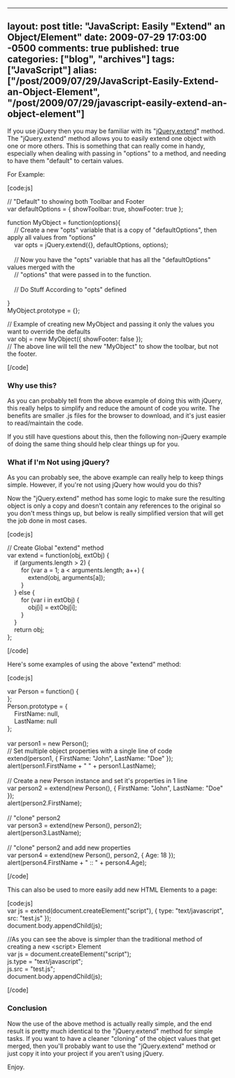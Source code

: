   ---
  layout: post
  title: "JavaScript: Easily "Extend" an Object/Element"
  date: 2009-07-29 17:03:00 -0500
  comments: true
  published: true
  categories: ["blog", "archives"]
  tags: ["JavaScript"]
  alias: ["/post/2009/07/29/JavaScript-Easily-Extend-an-Object-Element", "/post/2009/07/29/javascript-easily-extend-an-object-element"]
  ---
<!-- more -->
<p>If you use jQuery then you may be familiar with its "<a href="http://docs.jquery.com/Utilities/jQuery.extend">jQuery.extend</a>" method. The "jQuery.extend" method allows you to easily extend one object with one or more others. This is something that can really come in handy, especially when dealing with passing in "options" to a method, and needing to have them "default" to certain values.</p>
<p>For Example:</p>
<p>[code:js]</p>
<p>// "Default" to showing both Toolbar and Footer<br />var defaultOptions = { showToolbar: true, showFooter: true };</p>
<p>function MyObject = function(options){<br />&nbsp;&nbsp;&nbsp; // Create a new "opts" variable that is a copy of "defaultOptions", then apply all values from "options"<br />&nbsp;&nbsp;&nbsp; var opts = jQuery.extend({}, defaultOptions, options);<br /><br />&nbsp;&nbsp;&nbsp; // Now you have the "opts" variable that has all the "defaultOptions" values merged with the<br />&nbsp;&nbsp;&nbsp; // "options" that were passed in to the function.<br /><br />&nbsp;&nbsp;&nbsp; // Do Stuff According to "opts" defined</p>
<p>}<br />MyObject.prototype = {};</p>
<p>// Example of creating new MyObject and passing it only the values you want to override the defaults<br />var obj = new MyObject({ showFooter: false });<br />// The above line will tell the new "MyObject" to show the toolbar, but not the footer.</p>
<p>[/code]</p>
<h3>Why use this?</h3>
<p>As you can probably tell from the above example of doing this with jQuery, this really helps to simplify and reduce the amount of code you write. The benefits are smaller .js files for the browser to download, and it's just easier to read/maintain the code.</p>
<p>If you still have questions about this, then the following non-jQuery example of doing the same thing should help clear things up for you.</p>
<h3>What if I'm Not using jQuery?<br /></h3>
<p>As you can probably see, the above example can really help to keep things simple. However, if you're not using jQuery how would you do this?</p>
<p>Now the "jQuery.extend" method has some logic to make sure the resulting object is only a copy and doesn't contain any references to the original so you don't mess things up, but below is really simplified version that will get the job done in most cases.</p>
<p>[code:js]</p>
<p>// Create Global "extend" method<br />var extend = function(obj, extObj) {<br />&nbsp;&nbsp;&nbsp; if (arguments.length &gt; 2) {<br />&nbsp;&nbsp;&nbsp;&nbsp;&nbsp;&nbsp;&nbsp; for (var a = 1; a &lt; arguments.length; a++) {<br />&nbsp;&nbsp;&nbsp;&nbsp;&nbsp;&nbsp;&nbsp;&nbsp;&nbsp;&nbsp;&nbsp; extend(obj, arguments[a]);<br />&nbsp;&nbsp;&nbsp;&nbsp;&nbsp;&nbsp;&nbsp; }<br />&nbsp;&nbsp;&nbsp; } else {<br />&nbsp;&nbsp;&nbsp;&nbsp;&nbsp;&nbsp;&nbsp; for (var i in extObj) {<br />&nbsp;&nbsp;&nbsp;&nbsp;&nbsp;&nbsp;&nbsp;&nbsp;&nbsp;&nbsp;&nbsp; obj[i] = extObj[i];<br />&nbsp;&nbsp;&nbsp;&nbsp;&nbsp;&nbsp;&nbsp; }<br />&nbsp;&nbsp;&nbsp; }<br />&nbsp;&nbsp;&nbsp; return obj;<br />};</p>
<p>[/code]</p>
<p>Here's some examples of using the above "extend" method:</p>
<p>[code:js]</p>
<p>var Person = function() {<br />};<br />Person.prototype = {<br />&nbsp;&nbsp;&nbsp; FirstName: null,<br />&nbsp;&nbsp;&nbsp; LastName: null<br />};&nbsp;&nbsp;&nbsp;&nbsp;&nbsp;&nbsp;&nbsp; <br /><br />var person1 = new Person();<br />// Set multiple object properties with a single line of code<br />extend(person1, { FirstName: "John", LastName: "Doe" });<br />alert(person1.FirstName + " " + person1.LastName);<br /><br />// Create a new Person instance and set it's properties in 1 line<br />var person2 = extend(new Person(), { FirstName: "John", LastName: "Doe" });<br />alert(person2.FirstName);<br /><br />// "clone" person2<br />var person3 = extend(new Person(), person2);<br />alert(person3.LastName);<br /><br />// "clone" person2 and add new properties<br />var person4 = extend(new Person(), person2, { Age: 18 });<br />alert(person4.FirstName + " :: " + person4.Age);</p>
<p>[/code]</p>
<p>This can also be used to more easily add new HTML Elements to a page:</p>
<p>[code:js]<br />var js = extend(document.createElement("script"), { type: "text/javascript", src: "test.js" });<br />document.body.appendChild(js);</p>
<p>//As you can see the above is simpler than the traditional method of creating a new &lt;script&gt; Element<br />var js = document.createElement("script");<br />js.type = "text/javascript";<br />js.src = "test.js";<br />document.body.appendChild(js);</p>
<p>[/code]</p>
<h3>Conclusion</h3>
<p>Now the use of the above method is actually really simple, and the end result is pretty much identical to the "jQuery.extend" method for simple tasks. If you want to have a cleaner "cloning" of the object values that get merged, then you'll probably want to use the "jQuery.extend" method or just copy it into your project if you aren't using jQuery.</p>
<p>Enjoy.</p>
